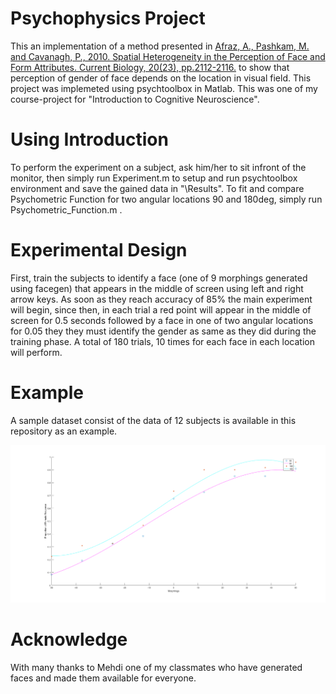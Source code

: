 # Psychophysics Project

This an implementation of a method presented in [Afraz, A., Pashkam, M. and Cavanagh, P., 2010. Spatial Heterogeneity in the Perception of Face and Form Attributes. Current Biology, 20(23), pp.2112-2116.](https://doi.org/10.1016/j.cub.2010.11.017)
to show that perception of gender of face depends on the location in visual field. This project was implemeted using psychtoolbox in Matlab.
This was one of my course-project for "Introduction to Cognitive Neuroscience".

# Using Introduction

To perform the experiment on a subject, ask him/her to sit infront of the monitor, then simply run Experiment.m to setup and run psychtoolbox environment and save the gained data in "\Results".
To fit and compare Psychometric Function for two angular locations 90 and 180deg, simply run Psychometric_Function.m .

# Experimental Design

First, train the subjects to identify a face (one of 9 morphings generated using facegen) that appears in the middle of screen using left and right arrow keys. As soon as they reach accuracy of 85% the main experiment will begin,
since then, in each trial a red point will appear in the middle of screen for 0.5 seconds followed by a face in one of two angular locations for 0.05 they they must identify the gender as same as they did during the training phase.
A total of 180 trials, 10 times for each face in each location will perform.

# Example

A sample dataset consist of the data of 12 subjects is available in this repository as an example.

![See Psychometric_Functions.png](/Psychometric_Functions.png)

# Acknowledge

With many thanks to Mehdi one of my classmates who have generated faces and made them available for everyone.
